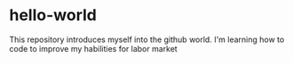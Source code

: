 # hello-world
This repository introduces myself into the github world.
I'm learning how to code to improve my habilities for labor market
